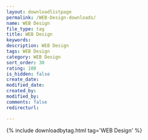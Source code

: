 ```yaml
---
layout: downloadlistpage
permalink: /WEB-Design-downloads/
name: WEB Design
file_type: tag
title: WEB Design
keywords:
description: WEB Design
tags: WEB Design
category: WEB Design
sort_order: 30
rating: 100
is_hidden: false
create_date:
modified_date:
created_by:
modified_by:
comments: false
redirecturl:

---
```

 {% include downloadbytag.html tag='WEB Design' %}

